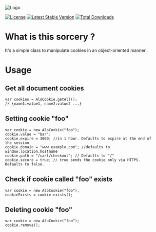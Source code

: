 ![Logo](https://cloud.githubusercontent.com/assets/4998038/8658729/8b3a918c-299d-11e5-8452-6b1b22c51618.png)

[![License](https://poser.pugx.org/alorel/alo-cookie/license?format=plastic)](LICENSE) [![Latest Stable Version](https://poser.pugx.org/alorel/alo-cookie/v/stable?format=plastic)](https://packagist.org/packages/alorel/alo-cookie)  [![Total Downloads](https://poser.pugx.org/alorel/alo-cookie/downloads?format=plastic)](https://packagist.org/packages/alorel/alo-cookie)


# What is this sorcery ? #
It's a simple class to manipulate cookies in an object-oriented manner.

# Usage #

## Get all document cookies ##

    var cookies = AloCookie.getAll();
    // {name1:value1, name2:value2 ...}

## Setting cookie "foo" ##

    var cookie = new AloCookie("foo");
    cookie.value = "bar";
    cookie.expire = 3600; //in 1 hour. Defaults to expire at the end of the session
    cookie.domain = "www.example.com"; //defaults to window.location.hostname
    cookie.path = "/cart/checkout"; // Defaults to "/"
    cookie.secure = true; // true sends the cookie only via HTTPS. Defaults to false.


## Check if cookie called "foo" exists ##

    var cookie = new AloCookie("foo"),
    cookieExists = cookie.exists();

## Deleting cookie "foo" ##

    var cookie = new AloCookie("foo");
    cookie.remove();
